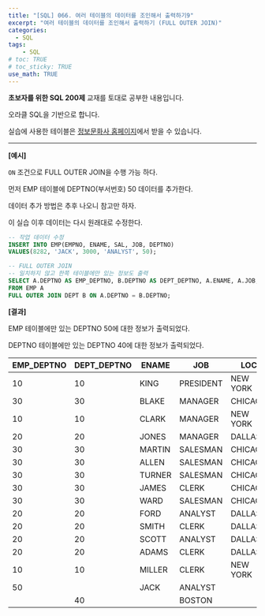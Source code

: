 ```yaml
---
title: "[SQL] 066. 여러 테이블의 데이터를 조인해서 출력하기9"
excerpt: "여러 테이블의 데이터를 조인해서 출력하기 (FULL OUTER JOIN)"
categories: 
  - SQL
tags: 
    - SQL
# toc: TRUE
# toc_sticky: TRUE
use_math: TRUE
---
```


**초보자를 위한 SQL 200제** 교재를 토대로 공부한 내용입니다.

오라클 SQL을 기반으로 합니다.

실습에 사용한 테이블은 [정보문화사 홈페이지](http://infopub.co.kr/index.asp)에서 받을 수 있습니다.

---

**[예시]**

`ON` 조건으로 FULL OUTER JOIN을 수행 가능 하다.

먼저 EMP 테이블에 DEPTNO(부서번호) 50 데이터를 추가한다.

데이터 추가 방법은 추후 나오니 참고만 하자.

이 실습 이후 데이터는 다시 원래대로 수정한다.

```sql
-- 작업 데이터 수정
INSERT INTO EMP(EMPNO, ENAME, SAL, JOB, DEPTNO)
VALUES(8282, 'JACK', 3000, 'ANALYST', 50);
```


```sql
-- FULL OUTER JOIN
-- 일치하지 않고 한쪽 테이블에만 있는 정보도 출력
SELECT A.DEPTNO AS EMP_DEPTNO, B.DEPTNO AS DEPT_DEPTNO, A.ENAME, A.JOB, B.LOC
FROM EMP A 
FULL OUTER JOIN DEPT B ON A.DEPTNO = B.DEPTNO;
```


**[결과]**

EMP 테이블에만 있는 DEPTNO 50에 대한 정보가 출력되었다.

DEPTNO 테이블에만 있는 DEPTNO 40에 대한 정보가 출력되었다.

|EMP_DEPTNO|DEPT_DEPTNO|ENAME|JOB|LOC|
|-|-|-|-|-|
|10|10|KING|PRESIDENT|NEW YORK|
|30|30|BLAKE|MANAGER|CHICAGO|
|10|10|CLARK|MANAGER|NEW YORK|
|20|20|JONES|MANAGER|DALLAS|
|30|30|MARTIN|SALESMAN|CHICAGO|
|30|30|ALLEN|SALESMAN|CHICAGO|
|30|30|TURNER|SALESMAN|CHICAGO|
|30|30|JAMES|CLERK|CHICAGO|
|30|30|WARD|SALESMAN|CHICAGO|
|20|20|FORD|ANALYST|DALLAS|
|20|20|SMITH|CLERK|DALLAS|
|20|20|SCOTT|ANALYST|DALLAS|
|20|20|ADAMS|CLERK|DALLAS|
|10|10|MILLER|CLERK|NEW YORK|
|50||JACK|ANALYST||
||40||BOSTON||